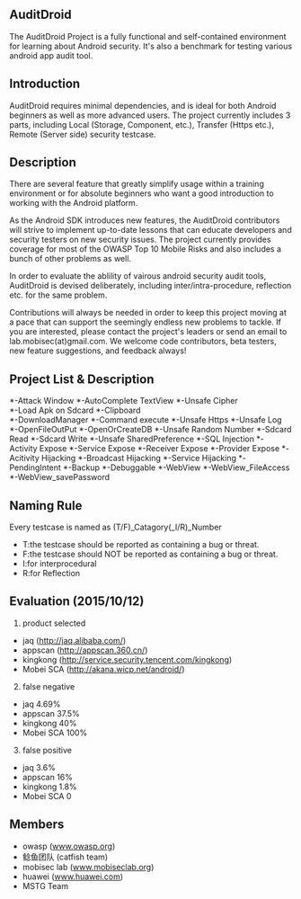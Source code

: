 AuditDroid
--------------------------
The AuditDroid Project is a fully functional and self-contained environment for learning about Android security. It's also a benchmark for testing various android app audit tool.

Introduction
--------------------------
AuditDroid requires minimal dependencies, and is ideal for both Android beginners as well as more advanced users. The project currently includes 3 parts, including Local (Storage, Component, etc.), Transfer (Https etc.), Remote (Server side) security testcase.

Description
--------------------------
There are several feature that greatly simplify usage within a training environment or for absolute beginners who want a good introduction to working with the Android platform.

As the Android SDK introduces new features, the AuditDroid contributors will strive to implement up-to-date lessons that can educate developers and security testers on new security issues. The project currently provides coverage for most of the OWASP Top 10 Mobile Risks and also includes a bunch of other problems as well.

In order to evaluate the ablility of vairous android security audit tools, AuditDroid is devised deliberately, including inter/intra-procedure, reflection etc. for the same problem.

Contributions will always be needed in order to keep this project moving at a pace that can support the seemingly endless new problems to tackle. If you are interested, please contact the project's leaders or send an email to lab.mobisec(at)gmail.com. We welcome code contributors, beta testers, new feature suggestions, and feedback always!

Project List & Description
--------------------------
*-Attack Window
*-AutoComplete TextView 
*-Unsafe Cipher  
*-Load Apk on Sdcard
*-Clipboard  
*-DownloadManager
*-Command execute
*-Unsafe Https
*-Unsafe Log
*-OpenFileOutPut
*-OpenOrCreateDB 
*-Unsafe Random Number
*-Sdcard Read
*-Sdcard Write
*-Unsafe SharedPreference 
*-SQL Injection
*-Activity Expose
*-Service Expose
*-Receiver Expose
*-Provider Expose
*-Acitivity Hijacking
*-Broadcast Hijacking
*-Service Hijacking
*-PendingIntent
*-Backup
*-Debuggable
*-WebView
*-WebView_FileAccess
*-WebView_savePassword

Naming Rule
--------------------------
Every testcase is named as (T/F)_Catagory(_I/R)_Number
* T:the testcase should be reported as containing a bug or threat.
* F:the testcase should NOT be reported as containing a bug or threat.
* I:for interprocedural
* R:for Reflection

Evaluation (2015/10/12)
--------------------------
1. product selected
* jaq (http://jaq.alibaba.com/)
* appscan (http://appscan.360.cn/)
* kingkong (http://service.security.tencent.com/kingkong)
* Mobei SCA (http://akana.wicp.net/android/)
2. false negative
* jaq          4.69%
* appscan      37.5%
* kingkong     40%
* Mobei SCA    100% 
3. false positive
* jaq          3.6%
* appscan      16%
* kingkong     1.8%
* Mobei SCA    0

Members
--------------------------
* owasp (www.owasp.org)   
* 鲶鱼团队 (catfish team)
* mobisec lab (www.mobiseclab.org)
* huawei (www.huawei.com)
* MSTG Team

